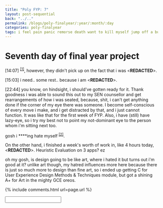 ```yaml
---
title: "Poly FYP: 7"
layout: post-sequential
back: "../.."
permalink: /blogs/poly-finalyear/:year/:month/:day
categories: poly-finalyear
tags: i feel pain panic remorse death want to kill myself jump off a building end it all
---
```

# Seventh day of final year project

<span class="timestamp">[14:07]</span> <sup><a href="#1">[1]</a></sup>, however, they didn't pick up on the fact that i was <span class='disable-selection' ondblclick="this.innerHTML='still at home, probably since my method made it still as if i was present'">&lt;<b>REDACTED</b>&gt;</span>. 

<span class="timestamp">[15:03]</span> i need.. some rest.. because i am <span class='disable-selection' ondblclick="this.innerHTML='so goddamn stressed right now. why does all this happen to me and my head'">&lt;<b>REDACTED</b>&gt;</span>.

<span class="timestamp">[22:44]</span> you know, on hindsight, i should've gotten ready for it. Thank goodness i was able to sound this out to my SEN counsellor and get rearrangements of how i was seated, because, shit, i can't get anything done if the corner of my eye there was someone. I become self-conscious of every move i make, and i get distracted by that, and i just cannot function. It was like that for the first week of FYP. Also, i have (still) have lazy-eye, so i try my best not to point my not-dominant eye to the person whom i'm sitting next too.

gosh i <span class='disable-selection' ondblclick="this.innerHTML='fuck'">****</span>ing hate myself <sup><a href="#2">[2]</a></sup>.

On the other hand, i finished a week's worth of work in, like 4 hours today, <span class='disable-selection' ondblclick="this.innerHTML='in home'">&lt;<b>REDACTED</b>&gt;</span>. Heuristic Evaluation on 3 apps? ez

oh my gosh, is design going to be like art, where i hated it but turns out i'm good at it? unlike art though, my hatred influences more here because there is just so much more to design than fine art, so i ended up getting C for User Experience Design Methods & Techniques module, but got a shining A+ for Art in the mighty GCE oreos.

<!--

<span class='disable-selection' ondblclick="this.innerHTML=''">&lt;<b>REDACTED</b>&gt;</span>
<span class='disable-selection' ondblclick="this.innerHTML=''">****</span>

-->
{% include comments.html url=page.url %}

<input id="password-input" type="password" class="text-secret" onkeyup="unlock()" autocomplete="off">

<span class="disable-selection" id="truth" style="display:none;"><sup id="1">[1]</sup> i feel guilt and shame now, because they had a spot check on 930am. what on earth. i can't believe it. i was panicked and sad, and idk why. so much thoughts in my head aim to ravage my spirit and soul. my body is in internal agony. iadsougfgouaegfouefhauos yd98a yd9asyuffoiasdnyasidnyawdwhq0fh1029e0iuA9uo 8rtyo8QRUIWR OUR98QY FioY GOIAu Ddu a8sfy aoiup, ahhhh &lt;continue&gt;<br><br><sup id="2">[2]</sup> believe it or not, i still end up having a meltdown, or rather, it was a bit more of a shutdown, from like 10am to 12pm, after that i tapped into overdrive for the next four hours. i really need confirmation from the SEN counsellor if there will be new seating arrangements tomorrow, because that's the thing that i hated most about internship, is the fact that i was sitting parallel to Ben. I. HATED. IT. Nothing wrong with the person, but my uncomfortableness will apply to anyone<br><br>perhaps in a sermon its less severe because i have to actively focus on something that everyone else is also focused on. But this FYP (and also ITP but i already been through that) is soOO GODDAMN BORING. This also applies if i was doing my own thing. My attention is gone, it took a vacation to Senkaku Islands to eat mosswood and juggle sand, no return ticket.<br><br>but idk, my stomach is already super upset, either because of the sudden spike of stress this morning or the spicy entourage that i had from 7-11 recently.<br><br>damn. goddamn it. i am so happy to have a cell group, especially [today](https://arifhamed.com/blogs/sermon-notes/2022/06/05/breaking-out-to-the-supernatural-the-extraordinary-experiencing-the-upper-room-encounter) of all days somehow</span>
